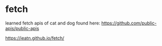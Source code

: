 # fetch
learned fetch
apis of cat and dog found here: https://github.com/public-apis/public-apis

https://ieatn.github.io/fetch/
